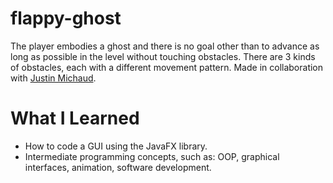 # flappy-ghost
The player embodies a ghost and there is no goal other than to advance as long as possible in the level without touching obstacles. There are 3 kinds of obstacles, each with a different movement pattern. Made in collaboration with [Justin Michaud](https://github.com/justinmichaud5).

# What I Learned
* How to code a GUI using the JavaFX library.
* Intermediate programming concepts, such as: OOP, graphical interfaces, animation, software development.
